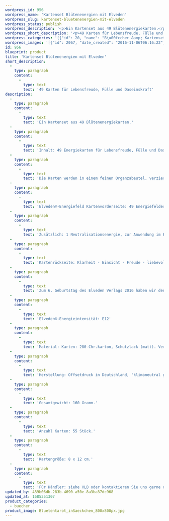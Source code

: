 ```yaml
---
wordpress_id: 956
wordpress_name: 'Kartenset Blütenenergien mit Elveden'
wordpress_slug: kartenset-bluetenenergien-mit-elveden
wordpress_status: publish
wordpress_description: '<p>Ein Kartenset aus 49 Blütenenergiekarten.</p><p>Inhalt: 49 Energiekarten für Lebensfreude, Fülle und Daseinskraft. Anwendungskarten mit Hinweisen zur Verwendung.<br />Die Karten werden in einem feinen Organzabeutel, verziert mit einer kleinen Feder, geliefert.</p><p>Elveden®-Energiefeld Kartenvorderseite: 49 Energiefelder aus dem Bereich der Persönlichkeitstypologie.<br />Zusätzlich: 1 Neutralisationsenergie, zur Anwendung im Bedarfsfall.<br />Kartenrückseite: Klarheit - Einsicht - Freude - liebevolles Erkennen: Zur Unterstützung bei der Arbeit mit den feinstofflichen Blütenenergien.</p><p>Zum 6. Geburtstag des Elveden Verlags 2016 haben wir den Preis für das Blütenset dauerhaft von 29 € auf 26 € gesenkt.</p><p>Elveden®-Energieintensität: E12</p><p>Material: Karten: 280-Chr.karton, Schutzlack (matt). Verpackung: Organzabeutel mit Satinzugband.</p><p>Herstellung: Offsetdruck in Deutschland, "klimaneutral gedruckt". Erschienen im Feenbaum Verlag 2009 (seit 2010 im Elveden Verlag). Energiefotos, Texte, Energiekonzept: Cl. Lübbert</p><p>Gesamtgewicht: 160 Gramm.</p><p>Anzahl Karten: 55 Stück.</p><p>Kartengröße: 8 x 12 cm.</p><p>Für Händler: siehe VLB oder kontaktieren Sie uns gerne <a href="https://my.feenbaum.de/impressum/">direkt</a></p>'
wordpress_short_description: '<p>49 Karten für Lebensfreude, Fülle und Daseinskraft</p>'
wordpress_categories: '[{"id": 20, "name": "B\u00fccher &amp; Kartensets", "slug": "buecher"}]'
wordpress_images: '[{"id": 2067, "date_created": "2016-11-06T06:16:22", "date_created_gmt": "2016-11-06T04:16:22", "date_modified": "2016-11-06T06:16:22", "date_modified_gmt": "2016-11-06T04:16:22", "src": "https://my.feenbaum.de/wp-content/uploads/2016/11/Bluetentarot_inSaeckchen_800x800px.jpg", "name": "bluetentarot_insaeckchen_800x800px", "alt": ""}, {"id": 2070, "date_created": "2016-11-06T06:16:30", "date_created_gmt": "2016-11-06T04:16:30", "date_modified": "2016-11-06T06:16:30", "date_modified_gmt": "2016-11-06T04:16:30", "src": "https://my.feenbaum.de/wp-content/uploads/2016/11/Bluetentarot_TitelRueckseiten_800x800px.jpg", "name": "bluetentarot_titelrueckseiten_800x800px", "alt": ""}, {"id": 2069, "date_created": "2016-11-06T06:16:28", "date_created_gmt": "2016-11-06T04:16:28", "date_modified": "2016-11-06T06:16:28", "date_modified_gmt": "2016-11-06T04:16:28", "src": "https://my.feenbaum.de/wp-content/uploads/2016/11/Bluetentarot_Stapel_800x800px.jpg", "name": "bluetentarot_stapel_800x800px", "alt": ""}, {"id": 2062, "date_created": "2016-11-06T06:16:08", "date_created_gmt": "2016-11-06T04:16:08", "date_modified": "2016-11-06T06:16:08", "date_modified_gmt": "2016-11-06T04:16:08", "src": "https://my.feenbaum.de/wp-content/uploads/2016/11/Bluetentarot_3Karten_800x800px.jpg", "name": "bluetentarot_3karten_800x800px", "alt": ""}, {"id": 2063, "date_created": "2016-11-06T06:16:11", "date_created_gmt": "2016-11-06T04:16:11", "date_modified": "2016-11-06T06:16:11", "date_modified_gmt": "2016-11-06T04:16:11", "src": "https://my.feenbaum.de/wp-content/uploads/2016/11/Bluetentarot_4KartenTitel_800x800px.jpg", "name": "bluetentarot_4kartentitel_800x800px", "alt": ""}, {"id": 2064, "date_created": "2016-11-06T06:16:14", "date_created_gmt": "2016-11-06T04:16:14", "date_modified": "2016-11-06T06:16:14", "date_modified_gmt": "2016-11-06T04:16:14", "src": "https://my.feenbaum.de/wp-content/uploads/2016/11/Bluetentarot_ArbeitenMBluetenenergien_800x800px.jpg", "name": "bluetentarot_arbeitenmbluetenenergien_800x800px", "alt": ""}, {"id": 2068, "date_created": "2016-11-06T06:16:25", "date_created_gmt": "2016-11-06T04:16:25", "date_modified": "2016-11-06T06:16:25", "date_modified_gmt": "2016-11-06T04:16:25", "src": "https://my.feenbaum.de/wp-content/uploads/2016/11/Bluetentarot_Seelenbluete_800x800px.jpg", "name": "bluetentarot_seelenbluete_800x800px", "alt": ""}, {"id": 2065, "date_created": "2016-11-06T06:16:17", "date_created_gmt": "2016-11-06T04:16:17", "date_modified": "2016-11-06T06:16:17", "date_modified_gmt": "2016-11-06T04:16:17", "src": "https://my.feenbaum.de/wp-content/uploads/2016/11/Bluetentarot_Bluetenenergien_800x800px.jpg", "name": "bluetentarot_bluetenenergien_800x800px", "alt": ""}, {"id": 2066, "date_created": "2016-11-06T06:16:19", "date_created_gmt": "2016-11-06T04:16:19", "date_modified": "2016-11-06T06:16:19", "date_modified_gmt": "2016-11-06T04:16:19", "src": "https://my.feenbaum.de/wp-content/uploads/2016/11/Bluetentarot_Inhalt_800x800px.jpg", "name": "bluetentarot_inhalt_800x800px", "alt": ""}]'
id: 956
blueprint: product
title: 'Kartenset Blütenenergien mit Elveden'
short_description:
  -
    type: paragraph
    content:
      -
        type: text
        text: '49 Karten für Lebensfreude, Fülle und Daseinskraft'
description:
  -
    type: paragraph
    content:
      -
        type: text
        text: 'Ein Kartenset aus 49 Blütenenergiekarten.'
  -
    type: paragraph
    content:
      -
        type: text
        text: 'Inhalt: 49 Energiekarten für Lebensfreude, Fülle und Daseinskraft. Anwendungskarten mit Hinweisen zur Verwendung.'
  -
    type: paragraph
    content:
      -
        type: text
        text: 'Die Karten werden in einem feinen Organzabeutel, verziert mit einer kleinen Feder, geliefert.'
  -
    type: paragraph
    content:
      -
        type: text
        text: 'Elveden®-Energiefeld Kartenvorderseite: 49 Energiefelder aus dem Bereich der Persönlichkeitstypologie.'
  -
    type: paragraph
    content:
      -
        type: text
        text: 'Zusätzlich: 1 Neutralisationsenergie, zur Anwendung im Bedarfsfall.'
  -
    type: paragraph
    content:
      -
        type: text
        text: 'Kartenrückseite: Klarheit - Einsicht - Freude - liebevolles Erkennen: Zur Unterstützung bei der Arbeit mit den feinstofflichen Blütenenergien.'
  -
    type: paragraph
    content:
      -
        type: text
        text: 'Zum 6. Geburtstag des Elveden Verlags 2016 haben wir den Preis für das Blütenset dauerhaft von 29 € auf 26 € gesenkt.'
  -
    type: paragraph
    content:
      -
        type: text
        text: 'Elveden®-Energieintensität: E12'
  -
    type: paragraph
    content:
      -
        type: text
        text: 'Material: Karten: 280-Chr.karton, Schutzlack (matt). Verpackung: Organzabeutel mit Satinzugband.'
  -
    type: paragraph
    content:
      -
        type: text
        text: 'Herstellung: Offsetdruck in Deutschland, "klimaneutral gedruckt". Erschienen im Feenbaum Verlag 2009 (seit 2010 im Elveden Verlag). Energiefotos, Texte, Energiekonzept: Cl. Lübbert'
  -
    type: paragraph
    content:
      -
        type: text
        text: 'Gesamtgewicht: 160 Gramm.'
  -
    type: paragraph
    content:
      -
        type: text
        text: 'Anzahl Karten: 55 Stück.'
  -
    type: paragraph
    content:
      -
        type: text
        text: 'Kartengröße: 8 x 12 cm.'
  -
    type: paragraph
    content:
      -
        type: text
        text: 'Für Händler: siehe VLB oder kontaktieren Sie uns gerne direkt'
updated_by: 489b06db-283b-4690-a50e-8a3ba37dc968
updated_at: 1685351307
product_categories:
  - buecher
product_image: Bluetentarot_inSaeckchen_800x800px.jpg
---
```


